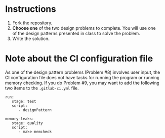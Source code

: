 # Instructions
1. Fork the repository.
1. **Choose one** of the two design problems to complete. You will use one of the design patterns presented in class to solve the problem.
1. Write the solution.

# Note about the CI configuration file
As one of the design pattern problems (Problem #8) involves user input, the CI configuration file does not have tasks for running the program or running memory checking. If you do Problem #9, you may want to add the following two items to the `.gitlab-ci.yml` file.

```
run:
   stage: test
   script:
      - designPattern

memory-leaks:
   stage: quality
   script:
      - make memcheck
```
